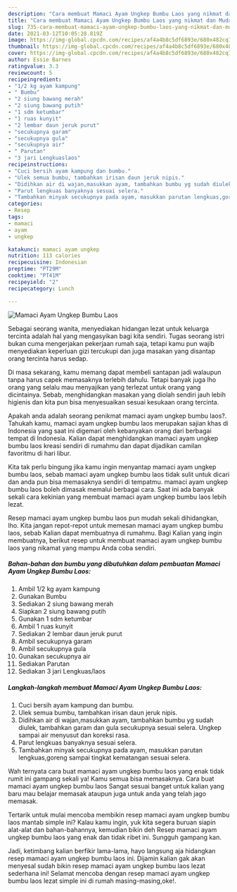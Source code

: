 ```yaml
---
description: "Cara membuat Mamaci Ayam Ungkep Bumbu Laos yang nikmat dan Mudah Dibuat"
title: "Cara membuat Mamaci Ayam Ungkep Bumbu Laos yang nikmat dan Mudah Dibuat"
slug: 735-cara-membuat-mamaci-ayam-ungkep-bumbu-laos-yang-nikmat-dan-mudah-dibuat
date: 2021-03-12T10:05:28.819Z
image: https://img-global.cpcdn.com/recipes/af4a4b8c5df6893e/680x482cq70/mamaci-ayam-ungkep-bumbu-laos-foto-resep-utama.jpg
thumbnail: https://img-global.cpcdn.com/recipes/af4a4b8c5df6893e/680x482cq70/mamaci-ayam-ungkep-bumbu-laos-foto-resep-utama.jpg
cover: https://img-global.cpcdn.com/recipes/af4a4b8c5df6893e/680x482cq70/mamaci-ayam-ungkep-bumbu-laos-foto-resep-utama.jpg
author: Essie Barnes
ratingvalue: 3.3
reviewcount: 5
recipeingredient:
- "1/2 kg ayam kampung"
- " Bumbu"
- "2 siung bawang merah"
- "2 siung bawang putih"
- "1 sdm ketumbar"
- "1 ruas kunyit"
- "2 lembar daun jeruk purut"
- "secukupnya garam"
- "secukupnya gula"
- "secukupnya air"
- " Parutan"
- "3 jari Lengkuaslaos"
recipeinstructions:
- "Cuci bersih ayam kampung dan bumbu."
- "Ulek semua bumbu, tambahkan irisan daun jeruk nipis."
- "Didihkan air di wajan,masukkan ayam, tambahkan bumbu yg sudah diulek, tambahkan garam dan gula secukupnya sesuai selera. Ungkep sampai air menyusut dan koreksi rasa."
- "Parut lengkuas banyaknya sesuai selera."
- "Tambahkan minyak secukupnya pada ayam, masukkan parutan lengkuas,goreng sampai tingkat kematangan sesuai selera."
categories:
- Resep
tags:
- mamaci
- ayam
- ungkep

katakunci: mamaci ayam ungkep 
nutrition: 113 calories
recipecuisine: Indonesian
preptime: "PT29M"
cooktime: "PT41M"
recipeyield: "2"
recipecategory: Lunch

---
```



![Mamaci Ayam Ungkep Bumbu Laos](https://img-global.cpcdn.com/recipes/af4a4b8c5df6893e/680x482cq70/mamaci-ayam-ungkep-bumbu-laos-foto-resep-utama.jpg)

Sebagai seorang wanita, menyediakan hidangan lezat untuk keluarga tercinta adalah hal yang mengasyikan bagi kita sendiri. Tugas seorang istri bukan cuma mengerjakan pekerjaan rumah saja, tetapi kamu pun wajib menyediakan keperluan gizi tercukupi dan juga masakan yang disantap orang tercinta harus sedap.

Di masa  sekarang, kamu memang dapat membeli santapan jadi walaupun tanpa harus capek memasaknya terlebih dahulu. Tetapi banyak juga lho orang yang selalu mau menyajikan yang terlezat untuk orang yang dicintainya. Sebab, menghidangkan masakan yang diolah sendiri jauh lebih higienis dan kita pun bisa menyesuaikan sesuai kesukaan orang tercinta. 



Apakah anda adalah seorang penikmat mamaci ayam ungkep bumbu laos?. Tahukah kamu, mamaci ayam ungkep bumbu laos merupakan sajian khas di Indonesia yang saat ini digemari oleh kebanyakan orang dari berbagai tempat di Indonesia. Kalian dapat menghidangkan mamaci ayam ungkep bumbu laos kreasi sendiri di rumahmu dan dapat dijadikan camilan favoritmu di hari libur.

Kita tak perlu bingung jika kamu ingin menyantap mamaci ayam ungkep bumbu laos, sebab mamaci ayam ungkep bumbu laos tidak sulit untuk dicari dan anda pun bisa memasaknya sendiri di tempatmu. mamaci ayam ungkep bumbu laos boleh dimasak memalui berbagai cara. Saat ini ada banyak sekali cara kekinian yang membuat mamaci ayam ungkep bumbu laos lebih lezat.

Resep mamaci ayam ungkep bumbu laos pun mudah sekali dihidangkan, lho. Kita jangan repot-repot untuk memesan mamaci ayam ungkep bumbu laos, sebab Kalian dapat membuatnya di rumahmu. Bagi Kalian yang ingin membuatnya, berikut resep untuk membuat mamaci ayam ungkep bumbu laos yang nikamat yang mampu Anda coba sendiri.

<!--inarticleads1-->

##### Bahan-bahan dan bumbu yang dibutuhkan dalam pembuatan Mamaci Ayam Ungkep Bumbu Laos:

1. Ambil 1/2 kg ayam kampung
1. Gunakan  Bumbu
1. Sediakan 2 siung bawang merah
1. Siapkan 2 siung bawang putih
1. Gunakan 1 sdm ketumbar
1. Ambil 1 ruas kunyit
1. Sediakan 2 lembar daun jeruk purut
1. Ambil secukupnya garam
1. Ambil secukupnya gula
1. Gunakan secukupnya air
1. Sediakan  Parutan
1. Sediakan 3 jari Lengkuas/laos




<!--inarticleads2-->

##### Langkah-langkah membuat Mamaci Ayam Ungkep Bumbu Laos:

1. Cuci bersih ayam kampung dan bumbu.
1. Ulek semua bumbu, tambahkan irisan daun jeruk nipis.
1. Didihkan air di wajan,masukkan ayam, tambahkan bumbu yg sudah diulek, tambahkan garam dan gula secukupnya sesuai selera. Ungkep sampai air menyusut dan koreksi rasa.
1. Parut lengkuas banyaknya sesuai selera.
1. Tambahkan minyak secukupnya pada ayam, masukkan parutan lengkuas,goreng sampai tingkat kematangan sesuai selera.




Wah ternyata cara buat mamaci ayam ungkep bumbu laos yang enak tidak rumit ini gampang sekali ya! Kamu semua bisa memasaknya. Cara buat mamaci ayam ungkep bumbu laos Sangat sesuai banget untuk kalian yang baru mau belajar memasak ataupun juga untuk anda yang telah jago memasak.

Tertarik untuk mulai mencoba membikin resep mamaci ayam ungkep bumbu laos mantab simple ini? Kalau kamu ingin, yuk kita segera buruan siapin alat-alat dan bahan-bahannya, kemudian bikin deh Resep mamaci ayam ungkep bumbu laos yang enak dan tidak ribet ini. Sungguh gampang kan. 

Jadi, ketimbang kalian berfikir lama-lama, hayo langsung aja hidangkan resep mamaci ayam ungkep bumbu laos ini. Dijamin kalian gak akan menyesal sudah bikin resep mamaci ayam ungkep bumbu laos lezat sederhana ini! Selamat mencoba dengan resep mamaci ayam ungkep bumbu laos lezat simple ini di rumah masing-masing,oke!.


